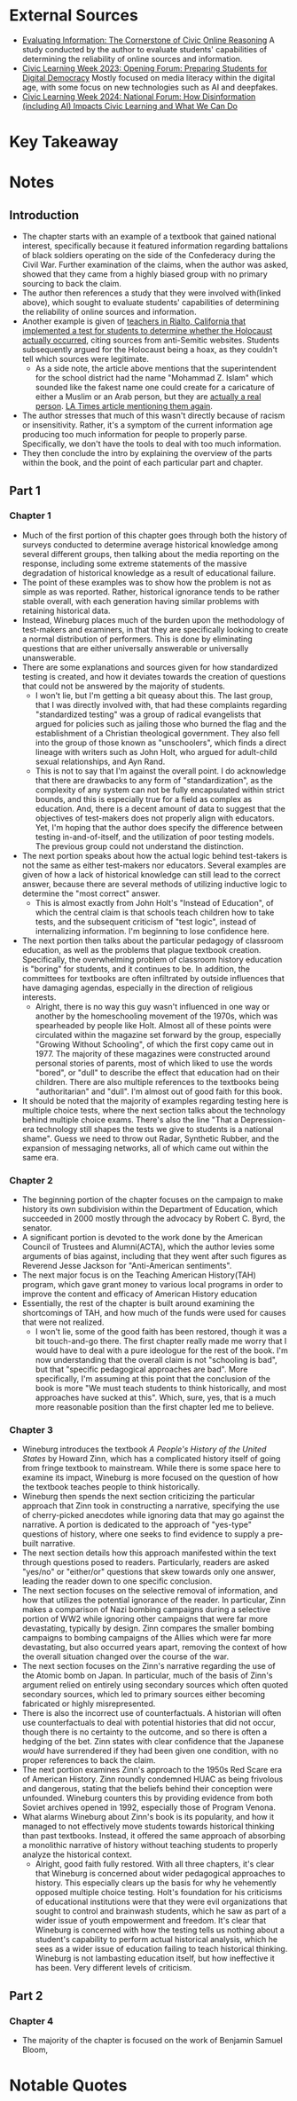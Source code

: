# External Sources
- [Evaluating Information: The Cornerstone of Civic Online Reasoning](https://purl.stanford.edu/fv751yt5934) A study conducted by the author to evaluate students' capabilities of determining the reliability of online sources and information.
- [Civic Learning Week 2023: Opening Forum: Preparing Students for Digital Democracy](https://youtu.be/xsL_g1XmyR4?si=bF_8gVi7Soh1hExf&t=9268) Mostly focused on media literacy within the digital age, with some focus on new technologies such as AI and deepfakes.
- [Civic Learning Week 2024: National Forum: How Disinformation (including AI) Impacts Civic Learning and What We Can Do](https://www.youtube.com/live/LsX7SWPRirA?si=9VoGGRicDAc4RVZ4&t=2352)
# Key Takeaway
# Notes
## Introduction
- The chapter starts with an example of a textbook that gained national interest, specifically because it featured information regarding battalions of black soldiers operating on the side of the Confederacy during the Civil War. Further examination of the claims, when the author was asked, showed that they came from a highly biased group with no primary sourcing to back the claim.
- The author then references a study that they were involved with(linked above), which sought to evaluate students' capabilities of determining the reliability of online sources and information.
- Another example is given of [teachers in Rialto, California that implemented a test for students to determine whether the Holocaust actually occurred](https://www.sbsun.com/2014/05/04/exclusive-rialto-unified-defends-writing-assignment-on-confirming-or-denying-holocaust/), citing sources from anti-Semitic websites. Students subsequently argued for the Holocaust being a hoax, as they couldn't tell which sources were legitimate.
	- As a side note, the article above mentions that the superintendent for the school district had the name "Mohammad Z. Islam" which sounded like the fakest name one could create for a caricature of either a Muslim or an Arab person, but they are [actually a real person](https://www.sbsun.com/2014/07/27/despite-scandals-rialto-unifieds-interim-superintendent-wants-to-keep-job/). [LA Times article mentioning them again](https://www.latimes.com/local/lanow/la-me-ln-rialto-holocaust-assignment-20140507-story.html).
- The author stresses that much of this wasn't directly because of racism or insensitivity. Rather, it's a symptom of the current information age producing too much information for people to properly parse. Specifically, we don't have the tools to deal with too much information.
- They then conclude the intro by explaining the overview of the parts within the book, and the point of each particular part and chapter.
## Part 1
### Chapter 1
- Much of the first portion of this chapter goes through both the history of surveys conducted to determine average historical knowledge among several different groups, then talking about the media reporting on the response, including some extreme statements of the massive degradation of historical knowledge as a result of educational failure.
- The point of these examples was to show how the problem is not as simple as was reported. Rather, historical ignorance tends to be rather stable overall, with each generation having similar problems with retaining historical data.
- Instead, Wineburg places much of the burden upon the methodology of test-makers and examiners, in that they are specifically looking to create a normal distribution of performers. This is done by eliminating questions that are either universally answerable or universally unanswerable.
- There are some explanations and sources given for how standardized testing is created, and how it deviates towards the creation of questions that could not be answered by the majority of students.
	- I won't lie, but I'm getting a bit queasy about this. The last group, that I was directly involved with, that had these complaints regarding "standardized testing" was a group of radical evangelists that argued for policies such as jailing those who burned the flag and the establishment of a Christian theological government. They also fell into the group of those known as "unschoolers", which finds a direct lineage with writers such as John Holt, who argued for adult-child sexual relationships, and Ayn Rand.
	- This is not to say that I'm against the overall point. I do acknowledge that there are drawbacks to any form of "standardization", as the complexity of any system can not be fully encapsulated within strict bounds, and this is especially true for a field as complex as education. And, there is a decent amount of data to suggest that the objectives of test-makers does not properly align with educators. Yet, I'm hoping that the author does specify the difference between testing in-and-of-itself, and the utilization of poor testing models. The previous group could not understand the distinction.
- The next portion speaks about how the actual logic behind test-takers is not the same as either test-makers nor educators. Several examples are given of how a lack of historical knowledge can still lead to the correct answer, because there are several methods of utilizing inductive logic to determine the "most correct" answer.
	- This is almost exactly from John Holt's "Instead of Education", of which the central claim is that schools teach children how to take tests, and the subsequent criticism of "test logic", instead of internalizing information. I'm beginning to lose confidence here.
- The next portion then talks about the particular pedagogy of classroom education, as well as the problems that plague textbook creation. Specifically, the overwhelming problem of classroom history education is "boring" for students, and it continues to be. In addition, the committees for textbooks are often infiltrated by outside influences that have damaging agendas, especially in the direction of religious interests.
	- Alright, there is no way this guy wasn't influenced in one way or another by the homeschooling movement of the 1970s, which was spearheaded by people like Holt. Almost all of these points were circulated within the magazine set forward by the group, especially "Growing Without Schooling", of which the first copy came out in 1977. The majority of these magazines were constructed around personal stories of parents, most of which liked to use the words "bored", or "dull" to describe the effect that education had on their children. There are also multiple references to the textbooks being "authoritarian" and "dull". I'm almost out of good faith for this book.
-  It should be noted that the majority of examples regarding testing here is multiple choice tests, where the next section talks about the technology behind multiple choice exams. There's also the line "That a Depression-era technology still shapes the tests we give to students is a national shame". Guess we need to throw out Radar, Synthetic Rubber, and the expansion of messaging networks, all of which came out within the same era.
### Chapter 2
- The beginning portion of the chapter focuses on the campaign to make history its own subdivision within the Department of Education, which succeeded in 2000 mostly through the advocacy by Robert C. Byrd, the senator.
- A significant portion is devoted to the work done by the American Council of Trustees and Alumni(ACTA), which the author levies some arguments of bias against, including that they went after such figures as Reverend Jesse Jackson for "Anti-American sentiments".
- The next major focus is on the Teaching American History(TAH) program, which gave grant money to various local programs in order to improve the content and efficacy of American History education
- Essentially, the rest of the chapter is built around examining the shortcomings of TAH, and how much of the funds were used for causes that were not realized.
	- I won't lie, some of the good faith has been restored, though it was a bit touch-and-go there. The first chapter really made me worry that I would have to deal with a pure ideologue for the rest of the book. I'm now understanding that the overall claim is not "schooling is bad", but that "specific pedagogical approaches are bad". More specifically, I'm assuming at this point that the conclusion of the book is more "We must teach students to think historically, and most approaches have sucked at this". Which, sure, yes, that is a much more reasonable position than the first chapter led me to believe.
### Chapter 3
- Wineburg introduces the textbook *A People's History of the United States* by Howard Zinn, which has a complicated history itself of going from fringe textbook to mainstream. While there is some space here to examine its impact, Wineburg is more focused on the question of how the textbook teaches people to think historically.
- Wineburg then spends the next section criticizing the particular approach that Zinn took in constructing a narrative, specifying the use of cherry-picked anecdotes while ignoring data that may go against the narrative. A portion is dedicated to the approach of "yes-type" questions of history, where one seeks to find evidence to supply a pre-built narrative.
- The next section details how this approach manifested within the text through questions posed to readers. Particularly, readers are asked "yes/no" or "either/or" questions that skew towards only one answer, leading the reader down to one specific conclusion.
- The next section focuses on the selective removal of information, and how that utilizes the potential ignorance of the reader. In particular, Zinn makes a comparison of Nazi bombing campaigns during a selective portion of WW2 while ignoring other campaigns that were far more devastating, typically by design. Zinn compares the smaller bombing campaigns to bombing campaigns of the Allies which were far more devastating, but also occurred years apart, removing the context of how the overall situation changed over the course of the war.
- The next section focuses on the Zinn's narrative regarding the use of the Atomic bomb on Japan. In particular, much of the basis of Zinn's argument relied on entirely using secondary sources which often quoted secondary sources, which led to primary sources either becoming fabricated or highly misrepresented.
- There is also the incorrect use of counterfactuals. A historian will often use counterfactuals to deal with potential histories that did not occur, though there is no certainty to the outcome, and so there is often a hedging of the bet. Zinn states with clear confidence that the Japanese *would* have surrendered if they had been given one condition, with no proper references to back the claim.
- The next portion examines Zinn's approach to the 1950s Red Scare era of American History. Zinn roundly condemned HUAC as being frivolous and dangerous, stating that the beliefs behind their conception were unfounded. Wineburg counters this by providing evidence from both Soviet archives opened in 1992, especially those of Program Venona.
- What alarms Wineburg about Zinn's book is its popularity, and how it managed to not effectively move students towards historical thinking than past textbooks. Instead, it offered the same approach of absorbing a monolithic narrative of history without teaching students to properly analyze the historical context.
	- Alright, good faith fully restored. With all three chapters, it's clear that Wineburg is concerned about wider pedagogical approaches to history. This especially clears up the basis for why he vehemently opposed multiple choice testing. Holt's foundation for his criticisms of educational institutions were that they were evil organizations that sought to control and brainwash students, which he saw as part of a wider issue of youth empowerment and freedom. It's clear that Wineburg is concerned with how the testing tells us nothing about a student's capability to perform actual historical analysis, which he sees as a wider issue of education failing to teach historical thinking. Wineburg is not lambasting education itself, but how ineffective it has been. Very different levels of criticism.
## Part 2
### Chapter 4
- The majority of the chapter is focused on the work of Benjamin Samuel Bloom, 
# Notable Quotes